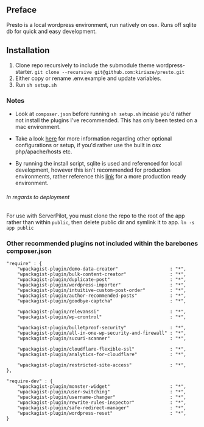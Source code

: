 ## Preface
Presto is a local wordpress environment, run natively on osx. Runs off sqlite db for quick and easy development.

## Installation
1. Clone repo recursively to include the submodule theme wordpress-starter. `git clone --recursive git@github.com:kiriaze/presto.git`
2. Either copy or rename .env.example and update variables.
3. Run `sh setup.sh`

### Notes
- Look at `composer.json` before running `sh setup.sh` incase you'd rather not install the plugins I've recommended. This has only been tested on a mac environment.

- Take a look [here](https://gist.github.com/kiriaze/9fc0d101651326dac67c) for more information regarding other optional configurations or setup, if you'd rather use the built in osx php/apache/hosts etc.

- By running the install script, sqlite is used and referenced for local development, however this isn't recommended for production environments, rather reference this [link](https://gist.github.com/kiriaze/9fc0d101651326dac67c) for a more production ready environment. 

###### In regards to deployment
For use with ServerPilot, you must clone the repo to the root of the app rather than within `public`, then delete public dir and symlink it to app. `ln -s app public`

### Other recommended plugins not included within the barebones composer.json

```
"require" : {
	"wpackagist-plugin/demo-data-creator"                   : "*",
	"wpackagist-plugin/bulk-content-creator"                : "*",
	"wpackagist-plugin/duplicate-post"                      : "*",
	"wpackagist-plugin/wordpress-importer"                  : "*",
	"wpackagist-plugin/intuitive-custom-post-order"         : "*",
	"wpackagist-plugin/author-recommended-posts"            : "*",
	"wpackagist-plugin/goodbye-captcha"                     : "*",

	"wpackagist-plugin/relevanssi"                          : "*",
	"wpackagist-plugin/wp-crontrol"                         : "*",

	"wpackagist-plugin/bulletproof-security"                : "*",
	"wpackagist-plugin/all-in-one-wp-security-and-firewall" : "*",
	"wpackagist-plugin/sucuri-scanner"                      : "*",

	"wpackagist-plugin/cloudflare-flexible-ssl"             : "*",
	"wpackagist-plugin/analytics-for-cloudflare"            : "*",

	"wpackagist-plugin/restricted-site-access"              : "*",
},

"require-dev" : {
	"wpackagist-plugin/monster-widget"                      : "*",
	"wpackagist-plugin/user-switching"                      : "*",
	"wpackagist-plugin/username-changer"                    : "*",
	"wpackagist-plugin/rewrite-rules-inspector"             : "*",
	"wpackagist-plugin/safe-redirect-manager"               : "*",
	"wpackagist-plugin/wordpress-reset"                     : "*",
}
```